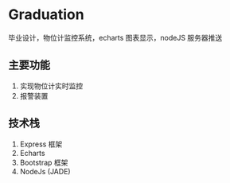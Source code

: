 # Graduation
毕业设计，物位计监控系统，echarts 图表显示，nodeJS 服务器推送

## 主要功能
1. 实现物位计实时监控
2. 报警装置

## 技术栈
1. Express 框架
2. Echarts 
3. Bootstrap 框架
4. NodeJs (JADE)
